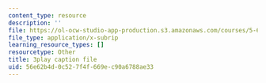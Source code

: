 ```yaml
---
content_type: resource
description: ''
file: https://ol-ocw-studio-app-production.s3.amazonaws.com/courses/5-61-physical-chemistry-fall-2017/56e62b4d0c527f4f669ec90a6788ae33_RGskPrZopRE.srt
file_type: application/x-subrip
learning_resource_types: []
resourcetype: Other
title: 3play caption file
uid: 56e62b4d-0c52-7f4f-669e-c90a6788ae33
---
```

